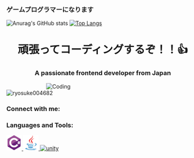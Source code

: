 ### ゲームプログラマーになります
![Anurag's GitHub stats](https://github-readme-stats.vercel.app/api?username=Ryosuke004682&show_icons=true&theme=radical)
[![Top Langs](https://github-readme-stats.vercel.app/api/top-langs/?username=Ryosuke004682&layout=compact&theme=onedark
)](https://github.com/Ryosuke004682/github-readme-stats)


<!--
**Ryosuke004682/Ryosuke004682** is a ✨ _special_ ✨ repository because its `README.md` (this file) appears on your GitHub profile.
-->
<h1 align="center">頑張ってコーディングするぞ！！👍</h1>
<h3 align="center">A passionate frontend developer from Japan</h3>
<img align="right" alt="Coding" width="400" src="https://www.gamespark.jp/imgs/p/XDbCbghKzVCeRs9WXItNCQoLUAcGBQQDAgEA/125158.jpg?zoom=spacing">

<p align="left"> <img src="https://komarev.com/ghpvc/?username=ryosuke004682&label=Profile%20views&color=0e75b6&style=flat" alt="ryosuke004682" /> </p>

<h3 align="left">Connect with me:</h3>
<p align="left">
</p>

<h3 align="left">Languages and Tools:</h3>
<p align="left"> <a href="https://www.w3schools.com/cs/" target="_blank" rel="noreferrer"> <img src="https://raw.githubusercontent.com/devicons/devicon/master/icons/csharp/csharp-original.svg" alt="csharp" width="40" height="40"/> </a> <a href="https://www.java.com" target="_blank" rel="noreferrer"> <img src="https://raw.githubusercontent.com/devicons/devicon/master/icons/java/java-original.svg" alt="java" width="40" height="40"/> </a> <a href="https://unity.com/" target="_blank" rel="noreferrer"> <img src="https://www.vectorlogo.zone/logos/unity3d/unity3d-icon.svg" alt="unity" width="40" height="40"/> </a> </p>
